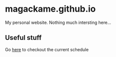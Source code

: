 # magackame.github.io

My personal website. Nothing much intersting here...

## Useful stuff

Go [here](https://magackame.github.io/ntupoly/schedule/view) to checkout the current schedule
